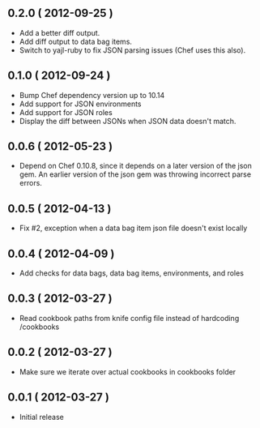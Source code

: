 ## 0.2.0 ( 2012-09-25 )

* Add a better diff output.
* Add diff output to data bag items.
* Switch to yajl-ruby to fix JSON parsing issues (Chef uses this also).

## 0.1.0 ( 2012-09-24 )

* Bump Chef dependency version up to 10.14
* Add support for JSON environments
* Add support for JSON roles
* Display the diff between JSONs when JSON data doesn't match.

## 0.0.6 ( 2012-05-23 )

* Depend on Chef 0.10.8, since it depends on a later version of the json gem.
  An earlier version of the json gem was throwing incorrect parse errors.

## 0.0.5 ( 2012-04-13 )

* Fix #2, exception when a data bag item json file doesn't exist locally

## 0.0.4 ( 2012-04-09 )

* Add checks for data bags, data bag items, environments, and roles

## 0.0.3 ( 2012-03-27 )

* Read cookbook paths from knife config file instead of hardcoding /cookbooks

## 0.0.2 ( 2012-03-27 )

* Make sure we iterate over actual cookbooks in cookbooks folder

## 0.0.1 ( 2012-03-27 )

* Initial release